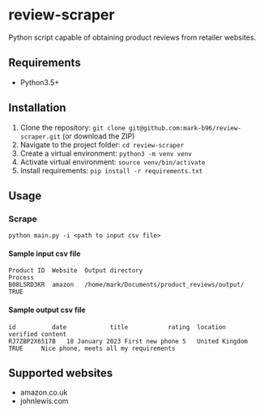 # review-scraper
Python script capable of obtaining product reviews from retailer websites.

## Requirements
* Python3.5+

## Installation
1. Clone the repository: `git clone git@github.com:mark-b96/review-scraper.git` (or download the ZIP)
2. Navigate to the project folder: `cd review-scraper`
3. Create a virtual environment: `python3 -m venv venv`
4. Activate virtual environment: `source venv/bin/activate`
5. Install requirements: `pip install -r requirements.txt`

## Usage
### Scrape
`python main.py -i <path to input csv file>`

#### Sample input csv file
```
Product ID	Website	 Output directory	                        Process
B08L5RD3KR	amazon	 /home/mark/Documents/product_reviews/output/   TRUE
```
#### Sample output csv file
```
id	        date	        title	        rating	location        verified content
RJ7ZBP2X6517B	18 January 2023	First new phone	5	United Kingdom	TRUE	 Nice phone, meets all my requirements
```

## Supported websites
* amazon.co.uk
* johnlewis.com